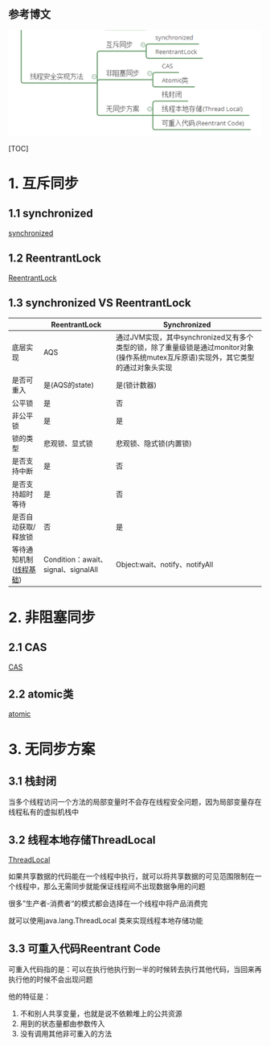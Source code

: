 ## 参考博文


![方法树](./pic/线程安全的实现方法_方法树.png)


[TOC]


# 1. 互斥同步
## 1.1 synchronized
[synchronized](./synchronized.md)


## 1.2 ReentrantLock
[ReentrantLock](./ReentrantLock.md)


## 1.3 synchronized VS ReentrantLock
||ReentrantLock|Synchronized
--|--|--|
底层实现|AQS|通过JVM实现，其中synchronized又有多个类型的锁，除了重量级锁是通过monitor对象(操作系统mutex互斥原语)实现外，其它类型的通过对象头实现
是否可重入|是(AQS的state)|是(锁计数器)
公平锁|是|否
非公平锁|是|是
锁的类型|悲观锁、显式锁|悲观锁、隐式锁(内置锁)
是否支持中断|是|否
是否支持超时等待|是|否
是否自动获取/释放锁|否|是
等待通知机制([线程基础](./线程基础.md))|Condition：await、signal、signalAll|Object:wait、notify、notifyAll




# 2. 非阻塞同步
## 2.1 CAS
[CAS](./CAS.md)

## 2.2 atomic类
[atomic](./atomic.md)


# 3. 无同步方案
## 3.1 栈封闭
当多个线程访问一个方法的局部变量时不会存在线程安全问题，因为局部变量存在线程私有的虚拟机栈中


## 3.2 线程本地存储ThreadLocal

[ThreadLocal](./ThreadLocal.md)

如果共享数据的代码能在一个线程中执行，就可以将共享数据的可见范围限制在一个线程中，那么无需同步就能保证线程间不出现数据争用的问题

很多”生产者-消费者“的模式都会选择在一个线程中将产品消费完

就可以使用java.lang.ThreadLocal 类来实现线程本地存储功能


## 3.3 可重入代码Reentrant Code
可重入代码指的是：可以在执行他执行到一半的时候转去执行其他代码，当回来再执行他的时候不会出现问题

他的特征是：
1. 不和别人共享变量，也就是说不依赖堆上的公共资源
2. 用到的状态量都由参数传入
3. 没有调用其他非可重入的方法